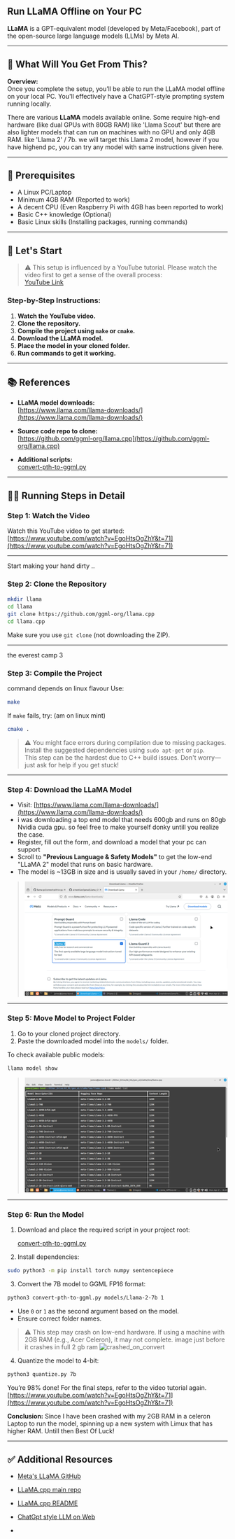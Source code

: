 ## Run LLaMA Offline on Your PC

**LLaMA** is a GPT-equivalent model (developed by Meta/Facebook), part of the open-source large language models (LLMs) by Meta AI.

---

## 🤔 What Will You Get From This?

**Overview:**  
Once you complete the setup, you’ll be able to run the LLaMA model offline on your local PC. You'll effectively have a ChatGPT-style prompting system running locally.

There are various **LLaMA** models available online. Some require high-end hardware (like dual GPUs with 80GB RAM) like 'Llama Scout' but there are also lighter models that can run on machines with no GPU and only 4GB RAM.
like 'Llama 2' / 7b.
we will target this Llama 2 model, however if you have highend pc, you can try any model with same instructions given here.

---

## 🧰 Prerequisites

- A Linux PC/Laptop  
- Minimum 4GB RAM (Reported to work)  
- A decent CPU (Even Raspberry Pi with 4GB has been reported to work)  
- Basic C++ knowledge (Optional)  
- Basic Linux skills (Installing packages, running commands)

---

## 🚀 Let's Start

> ⚠️ This setup is influenced by a YouTube tutorial. Please watch the video first to get a sense of the overall process:  
> [YouTube Link](https://www.youtube.com/watch?v=EgoHtsOgZhY&t=71)

### Step-by-Step Instructions:

1. **Watch the YouTube video.**
2. **Clone the repository.**
3. **Compile the project using `make` or `cmake`.**
4. **Download the LLaMA model.**
5. **Place the model in your cloned folder.**
6. **Run commands to get it working.**

---

## 📚 References

- **LLaMA model downloads:**  
  [https://www.llama.com/llama-downloads/](https://www.llama.com/llama-downloads/)

- **Source code repo to clone:**  
  [https://github.com/ggml-org/llama.cpp](https://github.com/ggml-org/llama.cpp)

- **Additional scripts:**  
  [convert-pth-to-ggml.py](https://github.com/cornelk/llama-go/blob/go/convert-pth-to-ggml.py)

---

## 🧑‍💻 Running Steps in Detail

### Step 1: Watch the Video

Watch this YouTube video to get started:  
[https://www.youtube.com/watch?v=EgoHtsOgZhY&t=71](https://www.youtube.com/watch?v=EgoHtsOgZhY&t=71)

---
Start making your hand dirty ..
### Step 2: Clone the Repository

```bash
mkdir llama
cd llama
git clone https://github.com/ggml-org/llama.cpp
cd llama.cpp
```

Make sure you use `git clone` (not downloading the ZIP).

---

the everest camp 3
### Step 3: Compile the Project
command depends on linux flavour
Use:

```bash
make
```

If `make` fails, try: (am on linux mint)

```bash
cmake .
```

> ⚠️ You might face errors during compilation due to missing packages. Install the suggested dependencies using `sudo apt-get` or `pip`.  
> This step can be the hardest due to C++ build issues. Don't worry—just ask for help if you get stuck!

---

### Step 4: Download the LLaMA Model

- Visit: [https://www.llama.com/llama-downloads/](https://www.llama.com/llama-downloads/)
- i was downloading a top end model that needs 600gb and runs on 80gb Nvidia cuda gpu. so feel free to make yourself donky untill you realize the case.
- Register, fill out the form, and download a model that your pc can support
- Scroll to **"Previous Language & Safety Models"** to get the low-end "LLaMA 2" model that runs on basic hardware.
- The model is ~13GB in size and is usually saved in your `/home/` directory.

> ![LLaMA 2 Model](images/llama2_model.png)

---

### Step 5: Move Model to Project Folder

1. Go to your cloned project directory.
2. Paste the downloaded model into the `models/` folder.

To check available public models:

```bash
llama model show
```

> ![LLaMA Models](images/llamaModelsAll.png)

---

### Step 6: Run the Model

1. Download and place the required script in your project root:

   [convert-pth-to-ggml.py](https://github.com/cornelk/llama-go/blob/go/convert-pth-to-ggml.py)

2. Install dependencies:

```bash
sudo python3 -m pip install torch numpy sentencepiece
```

3. Convert the 7B model to GGML FP16 format:

```bash
python3 convert-pth-to-ggml.py models/Llama-2-7b 1
```

- Use `0` or `1` as the second argument based on the model.
- Ensure correct folder names.

> ⚠️ This step may crash on low-end hardware. If using a machine with 2GB RAM (e.g., Acer Celeron), it may not complete.
image just before it crashes in full 2 gb ram
> ![crashed_on_convert](https://github.com/user-attachments/assets/27be86b5-6a4c-45ff-90ed-11e8c349e572)

4. Quantize the model to 4-bit:

```bash
python3 quantize.py 7b
```
You’re 98% done! For the final steps, refer to the video tutorial again.
[https://www.youtube.com/watch?v=EgoHtsOgZhY&t=71](https://www.youtube.com/watch?v=EgoHtsOgZhY&t=71)

**Conclusion:**
Since I have been crashed with my 2GB RAM in a celeron Laptop to run the model, spinning up a new system with Limux that has higher RAM. 
Untill then Best Of Luck!


---

## ✅ Additional Resources

- [Meta's LLaMA GitHub](https://github.com/meta-llama/llama-models/blob/main/README.md)
- [LLaMA.cpp main repo](https://github.com/ggml-org/llama.cpp)
- [LLaMA.cpp README](https://github.com/ggml-org/llama.cpp/blob/master/README.md)

- [ChatGpt style LLM on Web](https://www.meta.ai)
- 
